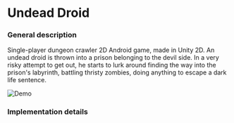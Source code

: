 # Undead Droid

<h3> General description </h3>

Single-player dungeon crawler 2D Android game, made in Unity 2D.
An undead droid is thrown into a prison belonging to the devil side. In a very risky attempt to get out, he starts to lurk around finding the way into the prison's labyrinth, battling thristy zombies, doing anything to escape a dark life sentence.

![Demo](https://github.com/BogdanPolitic/Demos/blob/main/Undead-Droid-demo-.gif?raw=true)


<h3> Implementation details </h3>


